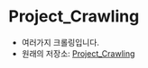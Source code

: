 # Project_Crawling
- 여러가지 크롤링입니다.   
- 원래의 저장소: [Project_Crawling](https://github.com/heonsooo/Project_Crawling)

